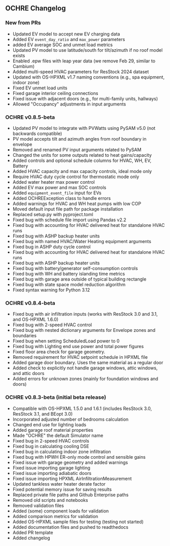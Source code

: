 ## OCHRE Changelog

### New from PRs

- Updated EV model to accept new EV charging data
- Added EV `event_day_ratio` and `max_power` parameters
- added EV average SOC and unmet load metrics
- Updated PV model to use latitude/south for tilt/azimuth if no roof model exists
- Enabled .epw files with leap year data (we remove Feb 29, similar to Cambium)
- Added multi-speed HVAC parameters for ResStock 2024 dataset
- Updated with OS-HPXML v1.7 naming conventions (e.g., spa equipment, indoor zone)
- Fixed EV unmet load units
- Fixed garage interior ceiling connections
- Fixed issue with adjacent doors (e.g., for multi-family units, hallways)
- Allowed "Occupancy" adjustments in input arguments

### OCHRE v0.8.5-beta

- Updated PV model to integrate with PVWatts using PySAM v5.0 (not backwards compatible)
- PV model accepts tilt and azimuth angles from roof boundary in envelope
- Removed and renamed PV input arguments related to PySAM
- Changed the units for some outputs related to heat gains/capacity
- Added controls and optional schedule columns for HVAC, WH, EV, Battery
- Added HVAC capacity and max capacity controls, ideal mode only
- Require HVAC duty cycle control for thermostatic mode only
- Added water heater max power control
- Added EV max power and max SOC controls
- Added `equipment_event_file` input for EVs
- Added OCHREException class to handle errors
- Added warnings for HVAC and WH heat pumps with low COP
- Moved default input file path for package installation
- Replaced setup.py with pyproject.toml
- Fixed bug with schedule file import using Pandas v2.2
- Fixed bug with accounting for HVAC delivered heat for standalone HVAC runs 
- Fixed bug with ASHP backup heater units
- Fixed bug with named HVAC/Water Heating equipment arguments
- Fixed bug in ASHP duty cycle control
- Fixed bug with accounting for HVAC delivered heat for standalone HVAC runs 
- Fixed bug with ASHP backup heater units
- Fixed bug with battery/generator self-consumption controls
- Fixed bug with WH and battery islanding time metrics
- Fixed bug with garage area outside of typical building rectangle
- Fixed bug with state space model reduction algorithm
- Fixed syntax warning for Python 3.12

### OCHRE v0.8.4-beta

- Fixed bug with air infiltration inputs (works with ResStock 3.0 and 3.1, and OS-HPXML 1.6.0)
- Fixed bug with 2-speed HVAC control
- Fixed bug with nested dictionary arguments for Envelope zones and boundaries
- Fixed bug when setting ScheduledLoad power to 0
- Fixed bug with Lighting end use power and total power figures
- Fixed floor area check for garage geometry. 
- Removed requirement for HVAC setpoint schedule in HPXML file
- Added garage door boundary. Uses the same material as a regular door
- Added check to explicitly not handle garage windows, attic windows, and attic doors
- Added errors for unknown zones (mainly for foundation windows and doors)

### OCHRE v0.8.3-beta (initial beta release)

- Compatible with OS-HPXML 1.5.0 and 1.6.1 (includes ResStock 3.0, ResStock 3.1, and BEopt 3.0)
- Incorporated adjusted number of bedrooms calculation
- Changed end use for lighting loads
- Added garage roof material properties
- Made "OCHRE" the default Simulator name
- Fixed bug in 2-speed HVAC controls
- Fixed bug in calculating cooling DSE
- Fixed bug in calculating indoor zone infiltration
- Fixed bug with HPWH ER-only mode control and sensible gains
- Fixed issue with garage geometry and added warnings
- Fixed issue importing garage lighting
- Fixed issue importing adiabatic doors
- Fixed issue importing HPXML AirInfiltrationMeasurement
- Updated tankless water heater derate factor
- Fixed potential memory issue for saving results
- Replaced private file paths and Github Enterprise paths
- Removed old scripts and notebooks
- Removed validation files
- Added (some) component loads for validation
- Added comparison metrics for validation
- Added OS-HPXML sample files for testing (testing not started)
- Added documentation files and pushed to readthedocs
- Added PR template
- Added changelog
